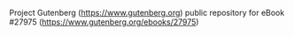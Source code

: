 Project Gutenberg (https://www.gutenberg.org) public repository for eBook #27975 (https://www.gutenberg.org/ebooks/27975)
